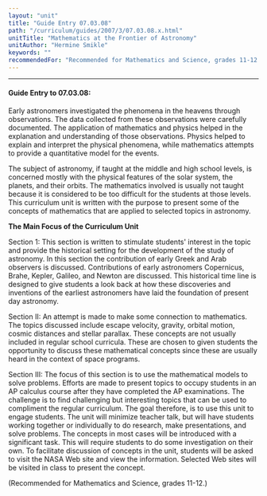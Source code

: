 ```yaml
---
layout: "unit"
title: "Guide Entry 07.03.08"
path: "/curriculum/guides/2007/3/07.03.08.x.html"
unitTitle: "Mathematics at the Frontier of Astronomy"
unitAuthor: "Hermine Smikle"
keywords: ""
recommendedFor: "Recommended for Mathematics and Science, grades 11-12."
---
```

<body>
<hr/>
<h4>
Guide Entry to 07.03.08:
</h4>
<p>
Early astronomers investigated the phenomena in the heavens through observations. The data collected from these observations were carefully documented. The application of mathematics and physics helped in the explanation and understanding of those observations. Physics helped to explain and interpret the physical phenomena, while mathematics attempts to provide a quantitative model for the events.
</p>
<p>
The subject of astronomy, if taught at the middle and high school levels, is concerned mostly with the physical features of the solar system, the planets, and their orbits. The mathematics involved is usually not taught because it is considered to be too difficult for the students at those levels. This curriculum unit is written with the purpose to present some of the concepts of mathematics that are applied to selected topics in astronomy.
</p>
<p>
<b>
The Main Focus of the Curriculum Unit
</b>
</p>
<p>
Section 1: This section is written to stimulate students' interest in the topic and provide the historical setting for the development of the study of astronomy. In this section the contribution of early Greek and Arab observers is discussed. Contributions of early astronomers Copernicus, Brahe, Kepler, Galileo, and Newton are discussed. This historical time line is designed to give students a look back at how these discoveries and inventions of the earliest astronomers have laid the foundation of present day astronomy.
</p>
<p>
Section II: An attempt is made to make some connection to mathematics. The topics discussed include escape velocity, gravity, orbital motion, cosmic distances and stellar parallax. These concepts are not usually included in regular school curricula. These are chosen to given students the opportunity to discuss these mathematical concepts since these are usually heard in the context of space programs.
</p>
<p>
Section III: The focus of this section is to use the mathematical models to solve problems. Efforts are made to present topics to occupy students in an AP calculus course after they have completed the AP examinations. The challenge is to find challenging but interesting topics that can be used to compliment the regular curriculum. The goal therefore, is to use this unit to engage students. The unit will minimize teacher talk, but will have students working together or individually to do research, make presentations, and solve problems. The concepts in most cases will be introduced with a significant task. This will require students to do some investigation on their own. To facilitate discussion of concepts in the unit, students will be asked to visit the NASA Web site and view the information. Selected Web sites will be visited in class to present the concept.
</p>
<p>
(Recommended for Mathematics and Science, grades 11-12.)
</p>
</body>